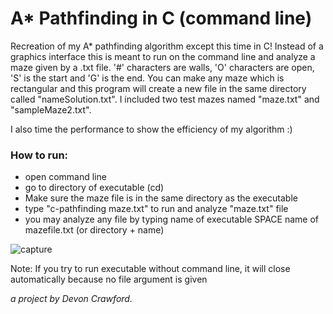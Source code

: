 # A* Pathfinding in C (command line)

Recreation of my A* pathfinding algorithm except this time in C! Instead of a graphics interface this is meant to run on the command line and analyze a maze given by a .txt file. '#' characters are walls, 'O' characters are open, 'S' is the start and 'G' is the end. You can make any maze which is rectangular and this program will create a new file in the same directory called "nameSolution.txt". I included two test mazes named "maze.txt" and "sampleMaze2.txt". 

I also time the performance to show the efficiency of my algorithm :)

### How to run:
- open command line
- go to directory of executable (cd)
- Make sure the maze file is in the same directory as the executable
- type "c-pathfinding maze.txt" to run and analyze "maze.txt" file
- you may analyze any file by typing name of executable SPACE name of mazefile.txt (or directory + name)

![capture](https://cloud.githubusercontent.com/assets/25334129/22401330/d81b8fee-e59c-11e6-921c-477ee9362644.PNG)

Note: If you try to run executable without command line, it will close automatically because no file argument is given

*a project by Devon Crawford.*
